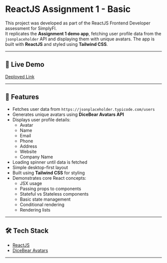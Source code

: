 # ReactJS Assignment 1 - Basic

This project was developed as part of the ReactJS Frontend Developer assessment for SimplyFI.  
It replicates the **Assignment 1 demo app**, fetching user profile data from the `jsonplaceholder` API and displaying them with unique avatars. The app is built with **ReactJS** and styled using **Tailwind CSS**.

---

## 🚀 Live Demo
[Deployed Link](https://simply-fi-assignment-1.vercel.app/)

---

## 📌 Features
- Fetches user data from `https://jsonplaceholder.typicode.com/users`
- Generates unique avatars using **DiceBear Avatars API**
- Displays user profile details:  
  - Avatar  
  - Name  
  - Email  
  - Phone  
  - Address  
  - Website  
  - Company Name  
- Loading spinner until data is fetched
- Simple desktop-first layout
- Built using **Tailwind CSS** for styling
- Demonstrates core React concepts:
  - JSX usage
  - Passing props to components
  - Stateful vs Stateless components
  - Basic state management
  - Conditional rendering
  - Rendering lists

---

## 🛠️ Tech Stack
- [ReactJS](https://reactjs.org/)  
- [DiceBear Avatars](https://avatars.dicebear.com/)  

---
